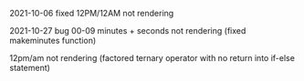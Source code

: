 2021-10-06 fixed 12PM/12AM not rendering

2021-10-27 bug 
00-09 minutes + seconds not rendering (fixed makeminutes function)

12pm/am not rendering (factored ternary operator with no return into if-else statement)